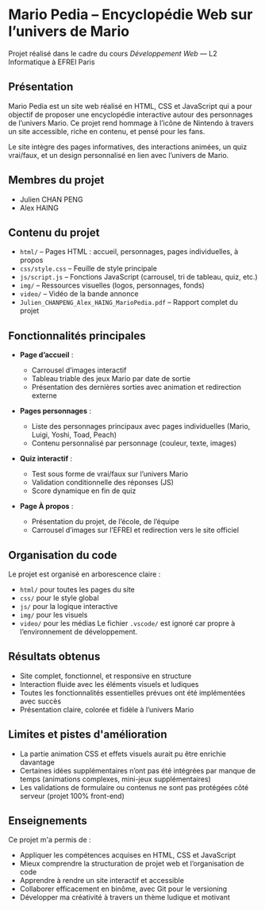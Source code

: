 # Mario Pedia – Encyclopédie Web sur l’univers de Mario

Projet réalisé dans le cadre du cours *Développement Web* — L2 Informatique à EFREI Paris

## Présentation

Mario Pedia est un site web réalisé en HTML, CSS et JavaScript qui a pour objectif de proposer une encyclopédie interactive autour des personnages de l’univers Mario. Ce projet rend hommage à l’icône de Nintendo à travers un site accessible, riche en contenu, et pensé pour les fans.

Le site intègre des pages informatives, des interactions animées, un quiz vrai/faux, et un design personnalisé en lien avec l’univers de Mario.

## Membres du projet

- Julien CHAN PENG
- Alex HAING

## Contenu du projet

- `html/` – Pages HTML : accueil, personnages, pages individuelles, à propos
- `css/style.css` – Feuille de style principale
- `js/script.js` – Fonctions JavaScript (carrousel, tri de tableau, quiz, etc.)
- `img/` – Ressources visuelles (logos, personnages, fonds)
- `video/` – Vidéo de la bande annonce
- `Julien_CHANPENG_Alex_HAING_MarioPedia.pdf` – Rapport complet du projet

## Fonctionnalités principales

- **Page d’accueil** :
  - Carrousel d’images interactif
  - Tableau triable des jeux Mario par date de sortie
  - Présentation des dernières sorties avec animation et redirection externe

- **Pages personnages** :
  - Liste des personnages principaux avec pages individuelles (Mario, Luigi, Yoshi, Toad, Peach)
  - Contenu personnalisé par personnage (couleur, texte, images)

- **Quiz interactif** :
  - Test sous forme de vrai/faux sur l’univers Mario
  - Validation conditionnelle des réponses (JS)
  - Score dynamique en fin de quiz

- **Page À propos** :
  - Présentation du projet, de l’école, de l’équipe
  - Carrousel d’images sur l’EFREI et redirection vers le site officiel

## Organisation du code

Le projet est organisé en arborescence claire :
- `html/` pour toutes les pages du site
- `css/` pour le style global
- `js/` pour la logique interactive
- `img/` pour les visuels
- `video/` pour les médias
Le fichier `.vscode/` est ignoré car propre à l’environnement de développement.

## Résultats obtenus

- Site complet, fonctionnel, et responsive en structure
- Interaction fluide avec les éléments visuels et ludiques
- Toutes les fonctionnalités essentielles prévues ont été implémentées avec succès
- Présentation claire, colorée et fidèle à l’univers Mario

## Limites et pistes d'amélioration

- La partie animation CSS et effets visuels aurait pu être enrichie davantage
- Certaines idées supplémentaires n’ont pas été intégrées par manque de temps (animations complexes, mini-jeux supplémentaires)
- Les validations de formulaire ou contenus ne sont pas protégées côté serveur (projet 100% front-end)

## Enseignements

Ce projet m'a permis de :
- Appliquer les compétences acquises en HTML, CSS et JavaScript
- Mieux comprendre la structuration de projet web et l’organisation de code
- Apprendre à rendre un site interactif et accessible
- Collaborer efficacement en binôme, avec Git pour le versioning
- Développer ma créativité à travers un thème ludique et motivant
